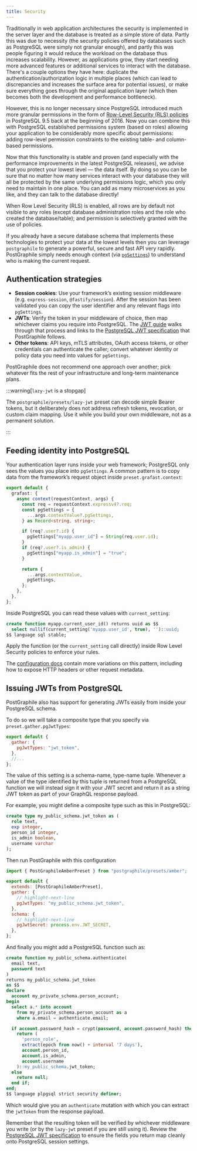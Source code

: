```yaml
---
title: Security
---
```


Traditionally in web application architectures the security is implemented in
the server layer and the database is treated as a simple store of data. Partly
this was due to necessity (the security policies offered by databases such as
PostgreSQL were simply not granular enough), and partly this was people figuring
it would reduce the workload on the database thus increases scalability.
However, as applications grow, they start needing more advanced features or
additional services to interact with the database. There's a couple options they
have here: duplicate the authentication/authorization logic in multiple places
(which can lead to discrepancies and increases the surface area for potential
issues), or make sure everything goes through the original application layer
(which then becomes both the development and performance bottleneck).

However, this is no longer necessary since PostgreSQL introduced much more
granular permissions in the form of
[Row-Level Security (RLS) policies][rls-policies] in PostgreSQL 9.5 back at the
beginning of 2016. Now you can combine this with
PostgreSQL established permissions system (based on roles) allowing your
application to be considerably more specific about permissions: adding row-level
permission constraints to the existing table- and column-based permissions.

Now that this functionality is stable and proven (and especially with the
performance improvements in the latest PostgreSQL releases), we advise that you
protect your lowest level — the data itself. By doing so you can be sure that no
matter how many services interact with your database they will all be protected
by the same underlying permissions logic, which you only need to maintain in one
place. You can add as many microservices as you like, and they can talk to the
database directly!

When Row Level Security (RLS) is enabled, all rows are by default not visible to
any roles (except database administration roles and the role who created the
database/table); and permission is selectively granted with the use of policies.

If you already have a secure database schema that implements these technologies
to protect your data at the lowest levels then you can leverage `postgraphile`
to generate a powerful, secure and fast API very rapidly. PostGraphile simply
needs enough context (via [`pgSettings`](./config#pgsettings)) to understand who
is making the current request.

## Authentication strategies

- **Session cookies**: Use your framework’s existing session middleware (e.g.
  `express-session`, `@fastify/session`). After the session has been validated
  you can copy the user identifier and any relevant flags into `pgSettings`.
- **JWTs**: Verify the token in your middleware of choice, then map whichever
  claims you require into PostgreSQL. The [JWT guide](./jwt-guide) walks through
  that process and links to the
  [PostgreSQL JWT specification](./jwt-specification) that PostGraphile
  follows.
- **Other tokens**: API keys, mTLS attributes, OAuth access tokens, or other
  credentials can authenticate the caller; convert whatever identity or policy
  data you need into values for
  `pgSettings`.

PostGraphile does not recommend one approach over another; pick whatever fits
the rest of your infrastructure and long-term maintenance plans.

:::warning[`lazy-jwt` is a stopgap]

The `postgraphile/presets/lazy-jwt` preset can decode simple Bearer tokens, but
it deliberately does not address refresh tokens, revocation, or custom claim
mapping. Use it while you build your own middleware, not as a permanent
solution.

:::

## Feeding identity into PostgreSQL

Your authentication layer runs inside your web framework; PostgreSQL only sees
the values you place into `pgSettings`. A common pattern is to copy data from
the framework’s request object inside `preset.grafast.context`:

```ts title="graphile.config.ts"
export default {
  grafast: {
    async context(requestContext, args) {
      const req = requestContext.expressv4?.req;
      const pgSettings = {
        ...args.contextValue?.pgSettings,
      } as Record<string, string>;

      if (req?.user?.id) {
        pgSettings["myapp.user_id"] = String(req.user.id);
      }
      if (req?.user?.is_admin) {
        pgSettings["myapp.is_admin"] = "true";
      }

      return {
        ...args.contextValue,
        pgSettings,
      };
    },
  },
};
```

Inside PostgreSQL you can read these values with `current_setting`:

```sql
create function myapp.current_user_id() returns uuid as $$
  select nullif(current_setting('myapp.user_id', true), '')::uuid;
$$ language sql stable;
```

Apply the function (or the `current_setting` call directly) inside Row Level
Security policies to enforce your rules.

The [configuration docs](./config#pgsettings) contain more variations on this
pattern, including how to expose HTTP headers or other request metadata.

## Issuing JWTs from PostgreSQL

PostGraphile also has support for generating JWTs easily from inside your
PostgreSQL schema.

To do so we will take a composite type that you specify via
`preset.gather.pgJwtTypes`:

```js title="graphile.config.mjs"
export default {
  gather: {
    pgJwtTypes: "jwt_token",
  },
  //...
};
```

The value of this setting is a schema-name, type-name tuple. Whenever a value
of the type identified by this tuple is returned from a PostgreSQL function we
will instead sign it with your JWT secret and return it as a string JWT token
as part of your GraphQL response payload.

For example, you might define a composite type such as this in PostgreSQL:

```sql
create type my_public_schema.jwt_token as (
  role text,
  exp integer,
  person_id integer,
  is_admin boolean,
  username varchar
);
```

Then run PostGraphile with this configuration

```js title="graphile.config.mjs"
import { PostGraphileAmberPreset } from "postgraphile/presets/amber";

export default {
  extends: [PostGraphileAmberPreset],
  gather: {
    // highlight-next-line
    pgJwtTypes: "my_public_schema.jwt_token",
  },
  schema: {
    // highlight-next-line
    pgJwtSecret: process.env.JWT_SECRET,
  },
};
```

And finally you might add a PostgreSQL function such as:

```sql {5}
create function my_public_schema.authenticate(
  email text,
  password text
)
returns my_public_schema.jwt_token
as $$
declare
  account my_private_schema.person_account;
begin
  select a.* into account
    from my_private_schema.person_account as a
    where a.email = authenticate.email;

  if account.password_hash = crypt(password, account.password_hash) then
    return (
      'person_role',
      extract(epoch from now() + interval '7 days'),
      account.person_id,
      account.is_admin,
      account.username
    )::my_public_schema.jwt_token;
  else
    return null;
  end if;
end;
$$ language plpgsql strict security definer;
```

Which would give you an `authenticate` mutation with which you can extract the
`jwtToken` from the response payload.

Remember that the resulting token will be verified by whichever middleware you
write (or by the `lazy-jwt` preset if you are still using it). Review the
[PostgreSQL JWT specification](./jwt-specification) to ensure the fields you
return map cleanly onto PostgreSQL session settings.

[rls-policies]: https://www.postgresql.org/docs/current/ddl-rowsecurity.html
